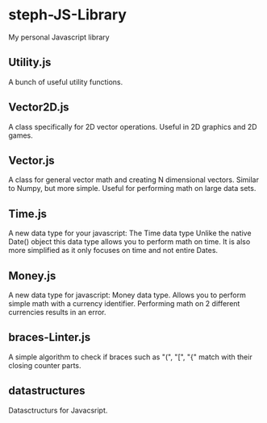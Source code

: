 # steph-JS-Library

My personal Javascript library

## Utility.js

A bunch of useful utility functions.

## Vector2D.js

A class specifically for 2D vector operations. Useful in 2D graphics and 2D games.

## Vector.js

A class for general vector math and creating N dimensional vectors. Similar to Numpy, but more simple.
Useful for performing math on large data sets.

## Time.js

A new data type for your javascript: The Time data type
Unlike the native Date() object this data type allows you to perform math on time.
It is also more simplified as it only focuses on time and not entire Dates.

## Money.js

A new data type for javascript: Money data type.
Allows you to perform simple math with a currency identifier.
Performing math on 2 different currencies results in an error.

## braces-Linter.js

A simple algorithm to check if braces such as "(", "[", "{" match with their closing counter parts.

## datastructures

Datasctructurs for Javacsript.
